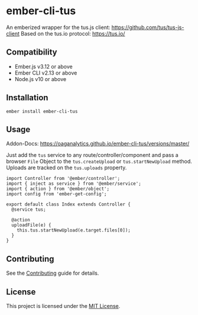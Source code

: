 ember-cli-tus
==============================================================================

An emberized wrapper for the tus.js client: https://github.com/tus/tus-js-client
Based on the tus.io protocol: https://tus.io/


Compatibility
------------------------------------------------------------------------------

* Ember.js v3.12 or above
* Ember CLI v2.13 or above
* Node.js v10 or above


Installation
------------------------------------------------------------------------------

```
ember install ember-cli-tus
```


Usage
------------------------------------------------------------------------------

Addon-Docs:
https://oaganalytics.github.io/ember-cli-tus/versions/master/

Just add the `tus` service to any route/controller/component and pass a browser `File`
Object to the `tus.createUpload` or `tus.startNewUpload` method.  Uploads are tracked on the
`tus.uploads` property.

```
import Controller from '@ember/controller';
import { inject as service } from '@ember/service';
import { action } from '@ember/object';
import config from 'ember-get-config';

export default class Index extends Controller {
  @service tus;

  @action
  uploadFile(e) {
    this.tus.startNewUpload(e.target.files[0]);
  }
}
```


Contributing
------------------------------------------------------------------------------

See the [Contributing](CONTRIBUTING.md) guide for details.


License
------------------------------------------------------------------------------

This project is licensed under the [MIT License](LICENSE.md).
